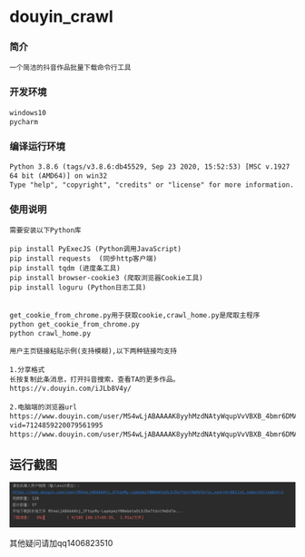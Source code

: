 # douyin_crawl

### 简介
```text
一个简洁的抖音作品批量下载命令行工具
```
### 开发环境
```text
windows10
pycharm
```

### 编译运行环境
```text
Python 3.8.6 (tags/v3.8.6:db45529, Sep 23 2020, 15:52:53) [MSC v.1927 64 bit (AMD64)] on win32
Type "help", "copyright", "credits" or "license" for more information.
```

### 使用说明

```text
需要安装以下Python库

pip install PyExecJS (Python调用JavaScript)
pip install requests  (同步http客户端)
pip install tqdm (进度条工具)
pip install browser-cookie3 (爬取浏览器Cookie工具)
pip install loguru (Python日志工具)


get_cookie_from_chrome.py用于获取cookie,crawl_home.py是爬取主程序
python get_cookie_from_chrome.py
python crawl_home.py 
```

```text
用户主页链接粘贴示例(支持模糊),以下两种链接均支持

1.分享格式
长按复制此条消息，打开抖音搜索，查看TA的更多作品。 https://v.douyin.com/iJLb8V4y/

2.电脑端的浏览器url
https://www.douyin.com/user/MS4wLjABAAAAK8yyhMzdNAtyWqupVvVBXB_4bmr6DMAZ0zpGn91qlJU?vid=7124859220079561995
https://www.douyin.com/user/MS4wLjABAAAAK8yyhMzdNAtyWqupVvVBXB_4bmr6DMAZ0zpGn91qlJU
```

## 运行截图

![img.png](img.png)

其他疑问请加qq1406823510
